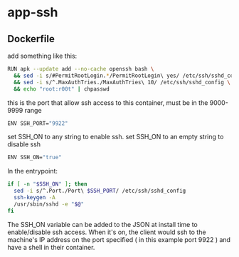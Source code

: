 # app-ssh

## Dockerfile

add something like this:
``` bash
RUN apk --update add --no-cache openssh bash \
  && sed -i s/#PermitRootLogin.*/PermitRootLogin\ yes/ /etc/ssh/sshd_config \
  && sed -i s/^.MaxAuthTries./MaxAuthTries\ 10/ /etc/ssh/sshd_config \
  && echo "root:r00t" | chpasswd
```

this is the port that allow ssh access to this container, must be in the 9000-9999 range

``` bash
ENV SSH_PORT="9922"
```

set SSH_ON to any string to enable ssh.
set SSH_ON to an empty string to disable ssh

``` bash
ENV SSH_ON="true"
```

In the entrypoint:

``` bash
if [ -n "$SSH_ON" ]; then
  sed -i s/^.Port./Port\ $SSH_PORT/ /etc/ssh/sshd_config
  ssh-keygen -A
  /usr/sbin/sshd -e "$@"
fi
```

The SSH_ON variable can be added to the JSON at install time to enable/disable ssh access. When it's on, the client would ssh to the machine's IP address on the port specified ( in this example port 9922 ) and have a shell in their container.
